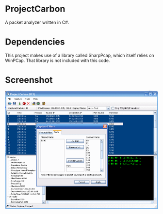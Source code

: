 # ProjectCarbon
A packet analyzer written in C#.

# Dependencies
This project makes use of a library called SharpPcap, which itself relies on WinPCap. That library is not included with this code.

# Screenshot
![Alt text](/Screenshot1.gif?raw=true "Screenshot 1")
